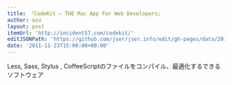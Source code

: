 ```yaml
---
title: 『CodeKit — THE Mac App For Web Developers』
author: azu
layout: post
itemUrl: 'http://incident57.com/codekit/'
editJSONPath: 'https://github.com/jser/jser.info/edit/gh-pages/data/2011/11/index.json'
date: '2011-11-23T15:00:00+00:00'
---
```

Less, Sass, Stylus , CoffeeScriptのファイルをコンパイル、最適化するできるソフトウェア
